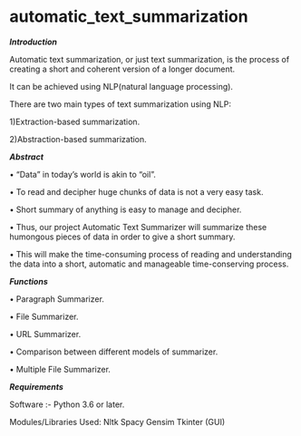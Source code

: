 # automatic_text_summarization

***Introduction***

Automatic text summarization, or just text summarization, is the process of creating a short and coherent version of a longer document.

It can be achieved using NLP(natural language processing). 


There are two main types of text summarization using NLP: 

1)Extraction-based summarization. 

2)Abstraction-based summarization.

***Abstract***

• “Data” in today’s world is akin to “oil”. 

• To read and decipher huge chunks of data is not a very easy task. 

• Short summary of anything is easy to manage and decipher. 

• Thus, our project Automatic Text Summarizer will summarize these humongous pieces of data in order to give a short summary. 

• This will make the time-consuming process of reading and understanding the data into a short, automatic and manageable time-conserving process. 


***Functions*** 

• Paragraph Summarizer. 

• File Summarizer. 

• URL Summarizer. 

• Comparison between different models of summarizer. 

• Multiple File Summarizer. 


***Requirements***

Software :-
Python 3.6 or later.

Modules/Libraries Used:
Nltk
Spacy
Gensim
Tkinter (GUI)







